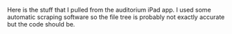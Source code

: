 Here is the stuff that I pulled from the auditorium iPad app.
I used some automatic scraping software so the file tree is probably not exactly accurate but the code should be.
